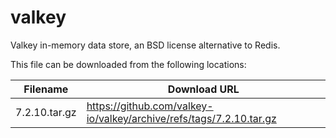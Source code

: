 valkey
============
Valkey in-memory data store, an BSD license alternative to Redis.

This file can be downloaded from the following locations:

| Filename | Download URL |
| -------- | ------------ |
| 7.2.10.tar.gz | https://github.com/valkey-io/valkey/archive/refs/tags/7.2.10.tar.gz |

